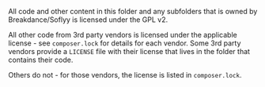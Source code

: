 All code and other content in this folder and any subfolders that is owned by Breakdance/Soflyy is licensed under the GPL v2.

All other code from 3rd party vendors is licensed under the applicable license - see `composer.lock` for details for each vendor. Some 3rd party vendors provide a `LICENSE` file with their license that lives in the folder that contains their code.

Others do not - for those vendors, the license is listed in `composer.lock`.
